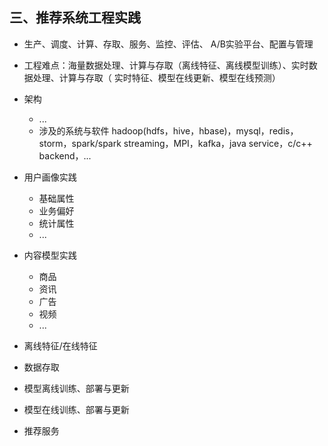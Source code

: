 ## 三、推荐系统工程实践
- 生产、调度、计算、存取、服务、监控、评估、 A/B实验平台、配置与管理

- 工程难点：海量数据处理、计算与存取（离线特征、离线模型训练）、实时数据处理、计算与存取（ 实时特征、模型在线更新、模型在线预测）

- 架构
    - ...
    - 涉及的系统与软件 hadoop(hdfs，hive，hbase)，mysql，redis，storm，spark/spark streaming，MPI，kafka，java service，c/c++ backend，...

- 用户画像实践
    - 基础属性
    - 业务偏好
    - 统计属性
    - ...
- 内容模型实践
    - 商品
    - 资讯
    - 广告
    - 视频
    - ...
- 离线特征/在线特征

- 数据存取

- 模型离线训练、部署与更新

- 模型在线训练、部署与更新

- 推荐服务